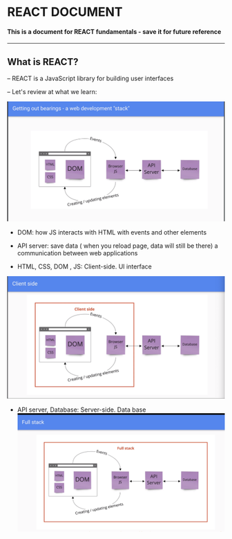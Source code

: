 # REACT DOCUMENT

#### This is a document for REACT fundamentals - save it for future reference

---

## What is REACT? 

– REACT is a JavaScript library for building user interfaces

– Let's review at what we learn: 

![review](img/review.png)
 
 - DOM: how JS interacts with HTML with events and other elements

 - API server: save data ( when you reload page, data will still be there) a communication between web applications

 - HTML, CSS, DOM , JS: Client-side. UI interface

![client side](img/clientside.png)



- API server, Database: Server-side. Data base
![server side](img/serverside.png)
